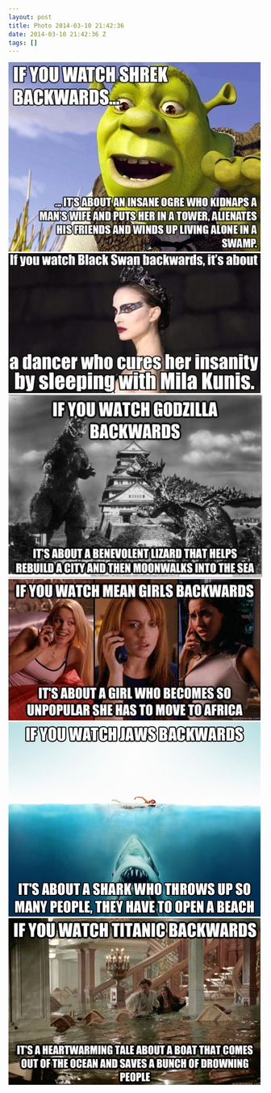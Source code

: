```yaml
---
layout: post
title: Photo 2014-03-10 21:42:36
date: 2014-03-10 21:42:36 Z
tags: []
---
```

![](/media/2014/03/79198834400_0.jpg)
![](/media/2014/03/79198834400_1.jpg)
![](/media/2014/03/79198834400_2.jpg)
![](/media/2014/03/79198834400_3.jpg)
![](/media/2014/03/79198834400_4.jpg)
![](/media/2014/03/79198834400_5.jpg)
